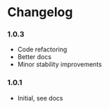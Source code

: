 Changelog
=========

### 1.0.3

 - Code refactoring
 - Better docs
 - Minor stability improvements

### 1.0.1

 - Initial, see docs